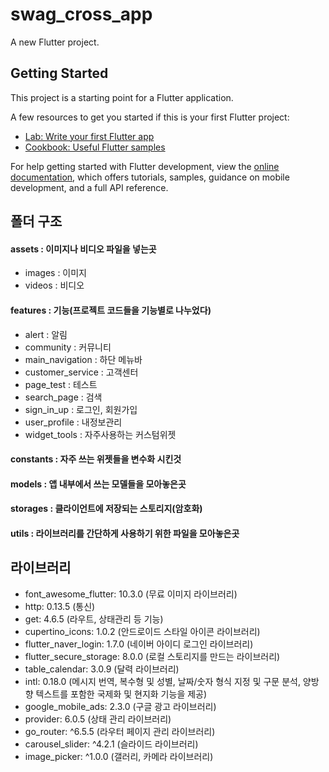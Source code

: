 # swag_cross_app

A new Flutter project.

## Getting Started

This project is a starting point for a Flutter application.

A few resources to get you started if this is your first Flutter project:

- [Lab: Write your first Flutter app](https://docs.flutter.dev/get-started/codelab)
- [Cookbook: Useful Flutter samples](https://docs.flutter.dev/cookbook)

For help getting started with Flutter development, view the
[online documentation](https://docs.flutter.dev/), which offers tutorials,
samples, guidance on mobile development, and a full API reference.

## 폴더 구조

#### assets : 이미지나 비디오 파일을 넣는곳

- images : 이미지
- videos : 비디오

#### features : 기능(프로젝트 코드들을 기능별로 나누었다)

- alert : 알림
- community : 커뮤니티
- main_navigation : 하단 메뉴바
- customer_service : 고객센터
- page_test : 테스트
- search_page : 검색
- sign_in_up : 로그인, 회원가입
- user_profile : 내정보관리
- widget_tools : 자주사용하는 커스텀위젯

#### constants : 자주 쓰는 위젯들을 변수화 시킨것

#### models : 앱 내부에서 쓰는 모델들을 모아놓은곳

#### storages : 클라이언트에 저장되는 스토리지(암호화)

#### utils : 라이브러리를 간단하게 사용하기 위한 파일을 모아놓은곳

## 라이브러리

- font_awesome_flutter: 10.3.0 (무료 이미지 라이브러리)
- http: 0.13.5 (통신)
- get: 4.6.5 (라우트, 상태관리 등 기능)
- cupertino_icons: 1.0.2 (안드로이드 스타일 아이콘 라이브러리)
- flutter_naver_login: 1.7.0 (네이버 아이디 로그인 라이브러리)
- flutter_secure_storage: 8.0.0 (로컬 스토리지를 만드는 라이브러리)
- table_calendar: 3.0.9 (달력 라이브러리)
- intl: 0.18.0 (메시지 번역, 복수형 및 성별, 날짜/숫자 형식 지정 및 구문 분석, 양방향 텍스트를 포함한 국제화 및 현지화 기능을 제공)
- google_mobile_ads: 2.3.0 (구글 광고 라이브러리)
- provider: 6.0.5 (상태 관리 라이브러리)
- go_router: ^6.5.5 (라우터 페이지 관리 라이브러리)
- carousel_slider: ^4.2.1 (슬라이드 라이브러리)
- image_picker: ^1.0.0 (갤러리, 카메라 라이브러리)
